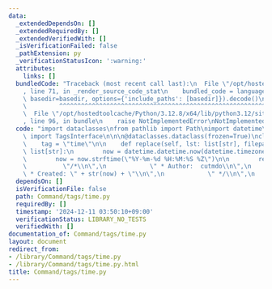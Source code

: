 ```yaml
---
data:
  _extendedDependsOn: []
  _extendedRequiredBy: []
  _extendedVerifiedWith: []
  _isVerificationFailed: false
  _pathExtension: py
  _verificationStatusIcon: ':warning:'
  attributes:
    links: []
  bundledCode: "Traceback (most recent call last):\n  File \"/opt/hostedtoolcache/Python/3.12.8/x64/lib/python3.12/site-packages/onlinejudge_verify/documentation/build.py\"\
    , line 71, in _render_source_code_stat\n    bundled_code = language.bundle(stat.path,\
    \ basedir=basedir, options={'include_paths': [basedir]}).decode()\n          \
    \         ^^^^^^^^^^^^^^^^^^^^^^^^^^^^^^^^^^^^^^^^^^^^^^^^^^^^^^^^^^^^^^^^^^^^^^^^^^^^^^^^^\n\
    \  File \"/opt/hostedtoolcache/Python/3.12.8/x64/lib/python3.12/site-packages/onlinejudge_verify/languages/python.py\"\
    , line 96, in bundle\n    raise NotImplementedError\nNotImplementedError\n"
  code: "import dataclasses\nfrom pathlib import Path\nimport datetime\n\nfrom tags.interface\
    \ import TagsInterface\n\n\n@dataclasses.dataclass(frozen=True)\nclass TagsTime(TagsInterface):\n\
    \    tag = \"time\"\n\n    def replace(self, lst: list[str], filepath: Path) ->\
    \ list[str]:\n        now = datetime.datetime.now(datetime.timezone(datetime.timedelta(hours=9)))\n\
    \        now = now.strftime(\"%Y-%m-%d %H:%M:%S %Z\")\n\n        return [\n  \
    \          \"/*\\n\",\n            \" * Author:  cutmdo\\n\",\n            \"\
    \ * Created: \" + str(now) + \"\\n\",\n            \" */\\n\",\n        ]\n"
  dependsOn: []
  isVerificationFile: false
  path: Command/tags/time.py
  requiredBy: []
  timestamp: '2024-12-11 03:50:10+09:00'
  verificationStatus: LIBRARY_NO_TESTS
  verifiedWith: []
documentation_of: Command/tags/time.py
layout: document
redirect_from:
- /library/Command/tags/time.py
- /library/Command/tags/time.py.html
title: Command/tags/time.py
---
```

